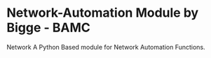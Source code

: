 # Network-Automation Module by Bigge -  BAMC
Network
A Python Based module for Network Automation Functions.


